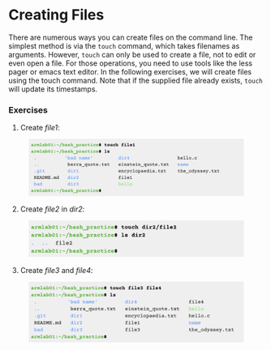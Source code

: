 # Creating Files

There are numerous ways you can create files on the command line. The simplest method is via the `touch` command, which takes filenames as arguments. However, `touch` can only be used to create a file, not to edit or even open a file. For those operations, you need to use tools like the less pager or emacs text editor. In the following exercises, we will create files using the touch command. Note that if the supplied file already exists, `touch` will update its timestamps.&#x20;

### Exercises

1. Create _file1_:

<figure><img src="../.gitbook/assets/Screenshot 2023-04-26 at 4.07.49 PM.png" alt=""><figcaption></figcaption></figure>

2. Create _file2_ in _dir2_:

<figure><img src="../.gitbook/assets/Screenshot 2023-04-26 at 4.08.03 PM.png" alt=""><figcaption></figcaption></figure>

3. Create _file3_ and _file4_:

<figure><img src="../.gitbook/assets/Screenshot 2023-04-26 at 4.11.32 PM.png" alt=""><figcaption></figcaption></figure>

